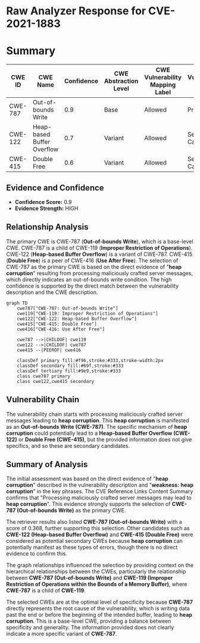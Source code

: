 # Raw Analyzer Response for CVE-2021-1883

# Summary
| CWE ID | CWE Name | Confidence | CWE Abstraction Level | CWE Vulnerability Mapping Label | CWE-Vulnerability Mapping Notes |
|---|---|---|---|---|---|
| CWE-787 | Out-of-bounds Write | 0.9 | Base | Allowed | Primary CWE |
| CWE-122 | Heap-based Buffer Overflow | 0.7 | Variant | Allowed | Secondary Candidate |
| CWE-415 | Double Free | 0.6 | Variant | Allowed | Secondary Candidate |

## Evidence and Confidence

*   **Confidence Score:** 0.9
*   **Evidence Strength:** HIGH

## Relationship Analysis
The primary CWE is CWE-787 (**Out-of-bounds Write**), which is a base-level CWE. CWE-787 is a child of CWE-119 (**Improper Restriction of Operations**). CWE-122 (**Heap-based Buffer Overflow**) is a variant of CWE-787. CWE-415 (**Double Free**) is a peer of CWE-416 (**Use After Free**). The selection of CWE-787 as the primary CWE is based on the direct evidence of "**heap corruption**" resulting from processing maliciously crafted server messages, which directly indicates an out-of-bounds write condition. The high confidence is supported by the direct match between the vulnerability description and the CWE description.

```mermaid
graph TD
    cwe787["CWE-787: Out-of-bounds Write"]
    cwe119["CWE-119: Improper Restriction of Operations"]
    cwe122["CWE-122: Heap-based Buffer Overflow"]
    cwe415["CWE-415: Double Free"]
    cwe416["CWE-416: Use After Free"]

    cwe787 -->|CHILDOF| cwe119
    cwe122 -->|CHILDOF| cwe787
    cwe415 --|PEEROF| cwe416
    
    classDef primary fill:#f96,stroke:#333,stroke-width:2px
    classDef secondary fill:#69f,stroke:#333
    classDef tertiary fill:#9e9,stroke:#333
    class cwe787 primary
    class cwe122,cwe415 secondary
```

## Vulnerability Chain
The vulnerability chain starts with processing maliciously crafted server messages leading to **heap corruption**. This **heap corruption** is manifested as an **Out-of-bounds Write (CWE-787)**. The specific mechanism of **heap corruption** could potentially lead to a **Heap-based Buffer Overflow (CWE-122)** or **Double Free (CWE-415)**, but the provided information does not give specifics, and so these are secondary candidates.

## Summary of Analysis
The initial assessment was based on the direct evidence of "**heap corruption**" described in the vulnerability description and "**weakness:** **heap corruption**" in the key phrases. The CVE Reference Links Content Summary confirms that "Processing maliciously crafted server messages may lead to **heap corruption**". This evidence strongly supports the selection of **CWE-787 (Out-of-bounds Write)** as the primary CWE.

The retriever results also listed **CWE-787 (Out-of-bounds Write)** with a score of 0.368, further supporting this selection. Other candidates such as **CWE-122 (Heap-based Buffer Overflow)** and **CWE-415 (Double Free)** were considered as potential secondary CWEs because **heap corruption** can potentially manifest as these types of errors, though there is no direct evidence to confirm this.

The graph relationships influenced the selection by providing context on the hierarchical relationships between the CWEs, particularly the relationship between **CWE-787 (Out-of-bounds Write)** and **CWE-119 (Improper Restriction of Operations within the Bounds of a Memory Buffer)**, where **CWE-787** is a child of **CWE-119**.

The selected CWEs are at the optimal level of specificity because **CWE-787** directly represents the root cause of the vulnerability, which is writing data past the end or before the beginning of the intended buffer, leading to **heap corruption**. This is a base-level CWE, providing a balance between specificity and generality. The information provided does not clearly indicate a more specific variant of **CWE-787**.